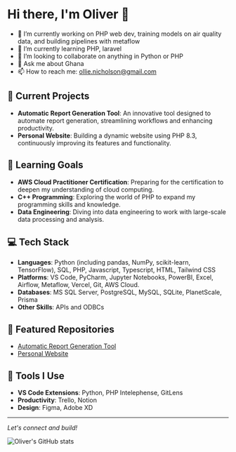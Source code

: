 # Hi there, I'm Oliver 👋

- 🔭 I’m currently working on PHP web dev, training models on air quality data, and building pipelines with metaflow
- 🌱 I’m currently learning PHP, laravel
- 👯 I’m looking to collaborate on anything in Python or PHP
- 💬 Ask me about Ghana
- 📫 How to reach me: ollie.nicholson@gmail.com

## 🔭 Current Projects
- **Automatic Report Generation Tool**: An innovative tool designed to automate report generation, streamlining workflows and enhancing productivity.
- **Personal Website**: Building a dynamic website using PHP 8.3, continuously improving its features and functionality.

## 🌱 Learning Goals
- **AWS Cloud Practitioner Certification**: Preparing for the certification to deepen my understanding of cloud computing.
- **C++ Programming**: Exploring the world of PHP to expand my programming skills and knowledge.
- **Data Engineering**: Diving into data engineering to work with large-scale data processing and analysis.

## 💻 Tech Stack
- **Languages**: Python (including pandas, NumPy, scikit-learn, TensorFlow), SQL, PHP, Javascript, Typescript, HTML, Tailwind CSS
- **Platforms**: VS Code, PyCharm, Jupyter Notebooks, PowerBI, Excel, Airflow, Metaflow, Vercel, Git, AWS Cloud.
- **Databases**: MS SQL Server, PostgreSQL, MySQL, SQLite, PlanetScale, Prisma
- **Other Skills**: APIs and ODBCs

## 🚀 Featured Repositories
- [Automatic Report Generation Tool](https://github.com/yourusername/automatic-report-generation-tool)
- [Personal Website](https://github.com/yourusername/personal-website)

## 🔧 Tools I Use
- **VS Code Extensions**: Python, PHP Intelephense, GitLens
- **Productivity**: Trello, Notion
- **Design**: Figma, Adobe XD

---

*Let's connect and build!*

![Oliver's GitHub stats](https://github-readme-stats.vercel.app/api?username=ollienicholson&show_icons=true&theme=default)

